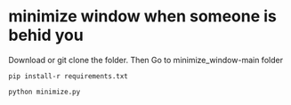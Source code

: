 # minimize window when someone is behid you
Download or git clone the folder. Then Go to minimize_window-main folder
```
pip install-r requirements.txt
```

```
python minimize.py
```
